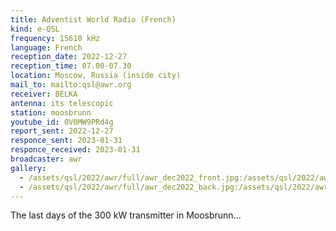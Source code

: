```yaml
---
title: Adventist World Radio (French)
kind: e-QSL
frequency: 15610 kHz
language: French
reception_date: 2022-12-27
reception_time: 07.00-07.30
location: Moscow, Russia (inside city)
mail_to: mailto:qsl@awr.org
receiver: BELKA
antenna: its telescopic
station: moosbrunn
youtube_id: 0V0MW9PRd4g
report_sent: 2022-12-27
responce_sent: 2023-01-31
responce_received: 2023-01-31
broadcaster: awr
gallery:
  - /assets/qsl/2022/awr/full/awr_dec2022_front.jpg:/assets/qsl/2022/awr/small/awr_dec2022_front.jpg
  - /assets/qsl/2022/awr/full/awr_dec2022_back.jpg:/assets/qsl/2022/awr/small/awr_dec2022_back.jpg
---
```


The last days of the 300 kW transmitter in Moosbrunn...

